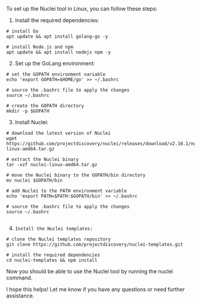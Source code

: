 To set up the Nuclei tool in Linux, you can follow these steps:

1.    Install the required dependencies:


```
# install Go
apt update && apt install golang-go -y

# install Node.js and npm
apt update && apt install nodejs npm -y

```

2.    Set up the GoLang environment:



```
# set the GOPATH environment variable
echo 'export GOPATH=$HOME/go' >> ~/.bashrc

# source the .bashrc file to apply the changes
source ~/.bashrc

# create the GOPATH directory
mkdir -p $GOPATH

```

3.    Install Nuclei:


```
# download the latest version of Nuclei
wget https://github.com/projectdiscovery/nuclei/releases/download/v2.10.1/nuclei-linux-amd64.tar.gz

# extract the Nuclei binary
tar -xzf nuclei-linux-amd64.tar.gz

# move the Nuclei binary to the GOPATH/bin directory
mv nuclei $GOPATH/bin

# add Nuclei to the PATH environment variable
echo 'export PATH=$PATH:$GOPATH/bin' >> ~/.bashrc

# source the .bashrc file to apply the changes
source ~/.bashrc


```

4.     Install the Nuclei templates:


```
# clone the Nuclei templates repository
git clone https://github.com/projectdiscovery/nuclei-templates.git

# install the required dependencies
cd nuclei-templates && npm install

```

Now you should be able to use the Nuclei tool by running the nuclei command.

I hope this helps! Let me know if you have any questions or need further assistance.


















